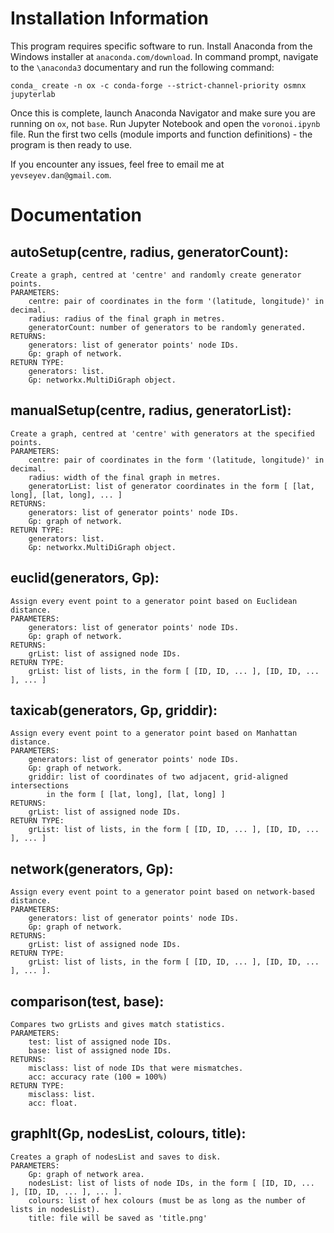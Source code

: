 # Installation Information
This program requires specific software to run.
Install Anaconda from the Windows installer at `anaconda.com/download`.
In command prompt, navigate to the `\anaconda3` documentary and run the following command:

`conda_ create -n ox -c conda-forge --strict-channel-priority osmnx jupyterlab`

Once this is complete, launch Anaconda Navigator and make sure you are running on `ox`, not `base`.
Run Jupyter Notebook and open the `voronoi.ipynb` file.
Run the first two cells (module imports and function definitions) - the program is then ready to use.

If you encounter any issues, feel free to email me at `yevseyev.dan@gmail.com`.

# Documentation

## autoSetup(centre, radius, generatorCount):
    Create a graph, centred at 'centre' and randomly create generator points.
    PARAMETERS:
        centre: pair of coordinates in the form '(latitude, longitude)' in decimal.
        radius: radius of the final graph in metres.
        generatorCount: number of generators to be randomly generated.
    RETURNS:
        generators: list of generator points' node IDs.
        Gp: graph of network.
    RETURN TYPE:
        generators: list.
        Gp: networkx.MultiDiGraph object.

## manualSetup(centre, radius, generatorList):
    Create a graph, centred at 'centre' with generators at the specified points.
    PARAMETERS:
        centre: pair of coordinates in the form '(latitude, longitude)' in decimal.
        radius: width of the final graph in metres.
        generatorList: list of generator coordinates in the form [ [lat, long], [lat, long], ... ]
    RETURNS:
        generators: list of generator points' node IDs.
        Gp: graph of network.
    RETURN TYPE:
        generators: list.
        Gp: networkx.MultiDiGraph object.

## euclid(generators, Gp):
    Assign every event point to a generator point based on Euclidean distance.
    PARAMETERS:
        generators: list of generator points' node IDs.
        Gp: graph of network.
    RETURNS:
        grList: list of assigned node IDs.
    RETURN TYPE:
        grList: list of lists, in the form [ [ID, ID, ... ], [ID, ID, ... ], ... ]

## taxicab(generators, Gp, griddir):
    Assign every event point to a generator point based on Manhattan distance.
    PARAMETERS:
        generators: list of generator points' node IDs.
        Gp: graph of network.
        griddir: list of coordinates of two adjacent, grid-aligned intersections
            in the form [ [lat, long], [lat, long] ]
    RETURNS:
        grList: list of assigned node IDs.
    RETURN TYPE:
        grList: list of lists, in the form [ [ID, ID, ... ], [ID, ID, ... ], ... ]

## network(generators, Gp):
    Assign every event point to a generator point based on network-based distance.
    PARAMETERS:
        generators: list of generator points' node IDs.
        Gp: graph of network.
    RETURNS:
        grList: list of assigned node IDs.
    RETURN TYPE:
        grList: list of lists, in the form [ [ID, ID, ... ], [ID, ID, ... ], ... ].

## comparison(test, base):
    Compares two grLists and gives match statistics.
    PARAMETERS:
        test: list of assigned node IDs.
        base: list of assigned node IDs.
    RETURNS:
        misclass: list of node IDs that were mismatches.
        acc: accuracy rate (100 = 100%)
    RETURN TYPE:
        misclass: list.
        acc: float.

## graphIt(Gp, nodesList, colours, title):
    Creates a graph of nodesList and saves to disk.
    PARAMETERS:
        Gp: graph of network area.
        nodesList: list of lists of node IDs, in the form [ [ID, ID, ... ], [ID, ID, ... ], ... ].
        colours: list of hex colours (must be as long as the number of lists in nodesList).
        title: file will be saved as 'title.png'
